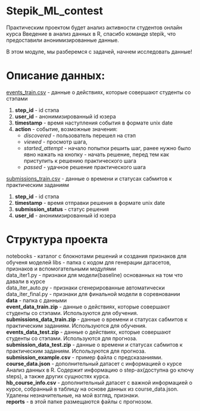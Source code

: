 # Stepik_ML_contest 

Практическим проектом будет анализ активности студентов онлайн курса Введение в анализ данных в R, спасибо команде stepik, что предоставили анонимизированные данные.

В этом модуле, мы разберемся с задачей, начнем исследовать данные!

# Описание данных:

[events_train.csv](https://stepik.org/media/attachments/course/4852/event_data_train.zip) - данные о действиях, которые совершают студенты со стэпами

1. **step_id** - id стэпа  
2. **user_id** - анонимизированный id юзера  
3. **timestamp** - время наступления события в формате unix date  
4. **action** - событие, возможные значения:  
    + *discovered* - пользователь перешел на стэп
    + *viewed* - просмотр шага,
    + *started_attempt* - начало попытки решить шаг, ранее нужно было явно нажать на кнопку - начать решение, перед тем как приступить к решению практического шага
    + *passed* - удачное решение практического шага  

[submissions_train.csv](https://stepik.org/media/attachments/course/4852/submissions_data_train.zip) - данные о времени и статусах сабмитов к практическим заданиям

1. **step_id** - id стэпа  
2. **timestamp** - время отправки решения в формате unix date  
3. **submission_status** - статус решения  
4. **user_id** - анонимизированный id юзера  

# Структура проекта 

notebooks - каталог с блокнотами решений и создания признаков для обученя моделей 
libs - папка с кодом для генерации датасетов, признаков и вспомогательными модулями  
data_iter1.py - признаки для модели(baseline) основанных на том что давали в курсе  
data_iter_auto.py - признаки сгенерированные автоматически  
data_iter_final.py - признаки для финальной модели в соревновании  
**data** - папка с данными  
**event_data_train.zip** - данные о действиях, которые совершают студенты со стэпами. Используются для обучения.  
**submissions_data_train.zip** - данные о времени и статусах сабмитов к практическим заданиям. Используются для обучения.  
**events_data_test.zip** - данные о действиях, которые совершают студенты со стэпами. Используются для прогноза.  
**submission_data_test.zip** - данные о времени и статусах сабмитов к практическим заданиям. Используются для прогноза.  
**submission_example.csv** - пример файла с предсказаниями.  
**course_data.json** - дополнительный датасет с информацией о курсе Анализ данных в R. Содержит информацию о step-аx(доступна gо ключу steps), а также других сущностях курса.  
**hb_course_info.csv** - дополнительный датасет c важной информацией о курсе, собранный в таблицу на основе данных из course_data.json. Удалены незначительные, на мой взгляд, признаки.  
**reports** - в этой папке размещаются файлы с прогнозом.  
